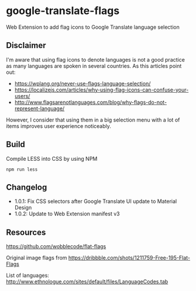 # google-translate-flags
Web Extension to add flag icons to Google Translate language selection

## Disclaimer

I'm aware that using flag icons to denote languages is not a good practice as many languages are spoken in several countries. As this articles point out:
+ https://wplang.org/never-use-flags-language-selection/
+ https://localizejs.com/articles/why-using-flag-icons-can-confuse-your-users/
+ http://www.flagsarenotlanguages.com/blog/why-flags-do-not-represent-language/

However, I consider that using them in a big selection menu with a lot of items improves user experience noticeably.

## Build

Compile LESS into CSS by using NPM

```
npm run less
```

## Changelog

+ 1.0.1: Fix CSS selectors after Google Translate UI update to Material Design
+ 1.0.2: Update to Web Extension manifest v3

## Resources

https://github.com/wobblecode/flat-flags

Original image flags from https://dribbble.com/shots/1211759-Free-195-Flat-Flags

List of languages:
http://www.ethnologue.com/sites/default/files/LanguageCodes.tab